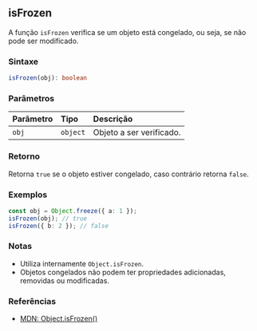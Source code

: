## isFrozen

A função `isFrozen` verifica se um objeto está congelado, ou seja, se não pode ser modificado.

### Sintaxe

```typescript
isFrozen(obj): boolean
```

### Parâmetros

| Parâmetro | Tipo     | Descrição                      |
| :-------- | :------- | :-----------------------------|
| `obj`     | `object` | Objeto a ser verificado.       |

### Retorno

Retorna `true` se o objeto estiver congelado, caso contrário retorna `false`.

### Exemplos

```typescript
const obj = Object.freeze({ a: 1 });
isFrozen(obj); // true
isFrozen({ b: 2 }); // false
```

### Notas

- Utiliza internamente `Object.isFrozen`.
- Objetos congelados não podem ter propriedades adicionadas, removidas ou modificadas.

### Referências
- [MDN: Object.isFrozen()](https://developer.mozilla.org/pt-BR/docs/Web/JavaScript/Reference/Global_Objects/Object/isFrozen)